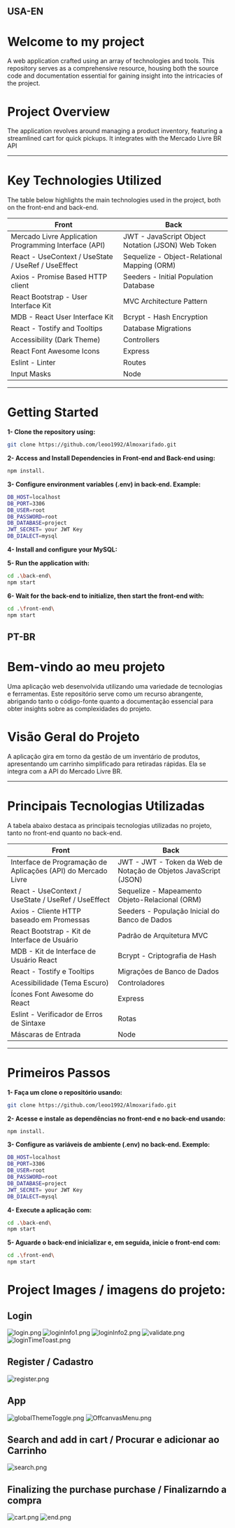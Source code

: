 ## USA-EN
# Welcome to my project 
A web application crafted using an array of technologies and tools. This repository serves as a comprehensive resource, housing both the source code and documentation essential for gaining insight into the intricacies of the project.

# **Project Overview**

The application revolves around managing a product inventory, featuring a streamlined cart for quick pickups. It integrates with the Mercado Livre BR API

___

# **Key Technologies Utilized**
The table below highlights the main technologies used in the project, both on the front-end and back-end.

| **Front** | **Back**|
| ------ | ------ |
| Mercado Livre Application Programming Interface (API) | JWT - JavaScript Object Notation (JSON) Web Token|
| React - UseContext / UseState / UseRef / UseEffect | Sequelize - Object-Relational Mapping (ORM)  |
| Axios - Promise Based HTTP client | Seeders - Initial Population Database |
| React Bootstrap - User Interface Kit | MVC Architecture Pattern |
| MDB - React User Interface Kit | Bcrypt - Hash Encryption |
| React - Tostify and Tooltips| Database Migrations |
| Accessibility (Dark Theme) | Controllers  |
| React Font Awesome Icons | Express |
| Eslint - Linter | Routes |
| Input Masks | Node |

___

# **Getting Started**

**1- Clone the repository using:**
```sh
git clone https://github.com/leoo1992/Almoxarifado.git
```
**2- Access and Install Dependencies in Front-end and Back-end using:** 
```sh
npm install.
```
**3- Configure environment variables (.env) in back-end. Example:**
```sh
DB_HOST=localhost
DB_PORT=3306
DB_USER=root
DB_PASSWORD=root
DB_DATABASE=project
JWT_SECRET= your JWT Key
DB_DIALECT=mysql
```

**4- Install and configure your MySQL:**

**5- Run the application with:**
```sh
cd .\back-end\
npm start
```

**6- Wait for the back-end to initialize, then start the front-end with:**
```sh
cd .\front-end\
npm start
```

## PT-BR
# Bem-vindo ao meu projeto 
Uma aplicação web desenvolvida utilizando uma variedade de tecnologias e ferramentas. Este repositório serve como um recurso abrangente, abrigando tanto o código-fonte quanto a documentação essencial para obter insights sobre as complexidades do projeto.

# **Visão Geral do Projeto**

A aplicação gira em torno da gestão de um inventário de produtos, apresentando um carrinho simplificado para retiradas rápidas. Ela se integra com a API do Mercado Livre BR.

___

# **Principais Tecnologias Utilizadas**
A tabela abaixo destaca as principais tecnologias utilizadas no projeto, tanto no front-end quanto no back-end.

| **Front** | **Back**|
| ------ | ------ |
| Interface de Programação de Aplicações (API) do Mercado Livre | JWT - JWT - Token da Web de Notação de Objetos JavaScript (JSON)|
| React - UseContext / UseState / UseRef / UseEffect | Sequelize - Mapeamento Objeto-Relacional (ORM)  |
| Axios - Cliente HTTP baseado em Promessas | Seeders - População Inicial do Banco de Dados |
| React Bootstrap - Kit de Interface de Usuário | Padrão de Arquitetura MVC |
| MDB - Kit de Interface de Usuário React | Bcrypt - Criptografia de Hash |
| React - Tostify e Tooltips| Migrações de Banco de Dados |
| Acessibilidade (Tema Escuro) | Controladores  |
| Ícones Font Awesome do React | Express |
| Eslint - Verificador de Erros de Sintaxe| Rotas |
| Máscaras de Entrada | Node |

___

# **Primeiros Passos**

**1-  Faça um clone o repositório usando:**
```sh
git clone https://github.com/leoo1992/Almoxarifado.git
```
**2- Acesse e instale as dependências no front-end e no back-end usando:** 
```sh
npm install.
```
**3- Configure as variáveis de ambiente (.env) no back-end. Exemplo:**
```sh
DB_HOST=localhost
DB_PORT=3306
DB_USER=root
DB_PASSWORD=root
DB_DATABASE=project
JWT_SECRET= your JWT Key
DB_DIALECT=mysql
```
**4- Execute a aplicação com:**
```sh
cd .\back-end\
npm start
```

**5- Aguarde o back-end inicializar e, em seguida, inicie o front-end com:**
```sh
cd .\front-end\
npm start
```

# Project Images / imagens do projeto:

## Login
![login.png](./front-end/src/assets/login.png)
![loginInfo1.png](./front-end/src/assets/loginInfo1.png)
![loginInfo2.png](./front-end/src/assets/loginInfo2.png)
![validate.png](./front-end/src/assets/validate.png)
![loginTimeToast.png](./front-end/src/assets/loginTimeToast.png)

## Register / Cadastro
![register.png](./front-end/src/assets/register.png)


## App
![globalThemeToggle.png](./front-end/src/assets/globalThemeToggle.png)
![OffcanvasMenu.png](./front-end/src/assets/OffcanvasMenu.png)

## Search and add in cart / Procurar e adicionar ao Carrinho 
![search.png](./front-end/src/assets/search.png)

## Finalizing the purchase purchase / Finalizarndo a compra
![cart.png](./front-end/src/assets/cart.png)
![end.png](./front-end/src/assets/end.png)


